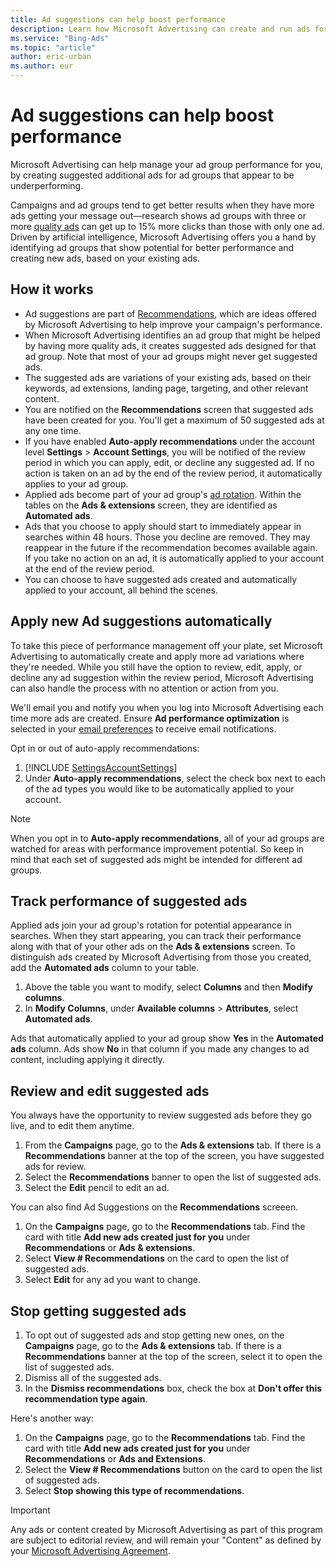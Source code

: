 ```yaml
---
title: Ad suggestions can help boost performance
description: Learn how Microsoft Advertising can create and run ads for you automatically.
ms.service: "Bing-Ads"
ms.topic: "article"
author: eric-urban
ms.author: eur
---
```


# Ad suggestions can help boost performance

Microsoft Advertising can help manage your ad group performance for you, by creating suggested additional ads for ad groups that appear to be underperforming.

Campaigns and ad groups tend to get better results when they have more ads getting your message out—research shows ad groups with three or more [quality ads](./hlp_BA_CONC_AboutQualityScore.md) can get up to 15% more clicks   than those with only one ad. Driven by artificial intelligence, Microsoft Advertising offers you a hand by identifying ad groups that show potential for better performance and creating new ads, based on your existing ads.

## How it works

- Ad suggestions are part of [Recommendations](./hlp_BA_CONC_Recommendations.md), which are ideas offered by Microsoft Advertising to help improve your campaign's performance.
- When Microsoft Advertising identifies an ad group that might be helped by having more quality ads, it creates suggested ads designed for that ad group. Note that most of your ad groups might never get suggested ads.
- The suggested ads are variations of your existing ads, based on their keywords, ad extensions, landing page, targeting, and other relevant content.
- You are notified on the **Recommendations** screen that suggested ads have been created for you. You'll get a maximum of 50 suggested ads at any one time.
- If you have enabled **Auto-apply recommendations** under the account level **Settings** > **Account Settings**, you will be notified of the review period in which you can apply, edit, or decline any suggested ad. If no action is taken on an ad by the end of the review period, it automatically applies to your ad group.
- Applied ads become part of your ad group's [ad rotation](./hlp_BA_CONC_AboutAdRotation.md). Within the tables on the **Ads &amp; extensions** screen, they are identified as **Automated ads**.
- Ads that you choose to apply should start to immediately appear in searches within 48 hours. Those you decline are removed. They may reappear in the future if the recommendation becomes available again. If you take no action on an ad, it is automatically applied to your account at the end of the review period.
- You can choose to have suggested ads created and automatically applied to your account, all behind the scenes.

## Apply new Ad suggestions automatically

To take this piece of performance management off your plate, set Microsoft Advertising to automatically create and apply more ad variations where they're needed. While you still have the option to review, edit, apply, or decline any ad suggestion within the review period, Microsoft Advertising can also handle the process with no attention or action from you.

We'll email you and notify you when you log into Microsoft Advertising each time more ads are created. Ensure **Ad performance optimization** is selected in your [email preferences](./hlp_BA_PROC_EmailNotifications.md) to receive email notifications.

Opt in or out of auto-apply recommendations:
1. [!INCLUDE [SettingsAccountSettings](./includes/SettingsAccountSettings.md)]
1. Under **Auto-apply recommendations**, select the check box next to each of the ad types you would like to be automatically applied to your account.

> [!NOTE]
> When you opt in to **Auto-apply recommendations**, all of your ad groups are watched for areas with performance improvement potential. So keep in mind that each set of suggested ads might be intended for different ad groups.

## Track performance of suggested ads
Applied ads join your ad group's rotation for potential appearance in searches. When they start appearing, you can track their performance along with that of your other ads on the **Ads &amp; extensions** screen. To distinguish ads created by Microsoft Advertising from those you created, add the **Automated ads** column to your table.

1. Above the table you want to modify, select **Columns** and then **Modify columns**.
1. In **Modify Columns**, under **Available columns** > **Attributes**, select **Automated ads**.

Ads that automatically applied to your ad group show **Yes** in the **Automated ads** column. Ads show **No** in that column if you made any changes to ad content, including applying it directly.

## Review and edit suggested ads
You always have the opportunity to review suggested ads before they go live, and to edit them anytime.

1. From the **Campaigns** page, go to the **Ads &amp; extensions** tab. If there is a **Recommendations** banner at the top of the screen, you have suggested ads for review.
1. Select the **Recommendations** banner to open the list of suggested ads.
1. Select the **Edit** pencil to edit an ad.

You can also find Ad Suggestions on the **Recommendations** screeen.

1. On the **Campaigns** page, go to the **Recommendations** tab. Find the card with title **Add new ads created just for you** under **Recommendations** or **Ads &amp; extensions**.
1. Select **View # Recommendations** on the card to open the list of suggested ads.
1. Select **Edit** for any ad you want to change.

## Stop getting suggested ads
1. To opt out of suggested ads and stop getting new ones, on the **Campaigns** page, go to the **Ads &amp; extensions**      tab. If there is a **Recommendations** banner at the top of the screen, select it to open the list of suggested ads.
1. Dismiss all of the suggested ads.
1. In the **Dismiss recommendations** box, check the box at **Don't offer this recommendation type again**.

Here's another way:

1. On the **Campaigns** page, go to the **Recommendations** tab. Find the card with title **Add new ads created just for you** under **Recommendations** or **Ads and Extensions**.
1. Select the **View # Recommendations** button on the card to open the list of suggested ads.
1. Select **Stop showing this type of recommendations**.

> [!IMPORTANT]
> Any ads or content created by Microsoft Advertising as part of this program are subject to editorial review, and will remain your "Content" as defined by your [Microsoft Advertising Agreement](./hlp_BA_CONC_TermsandConditions.md).


